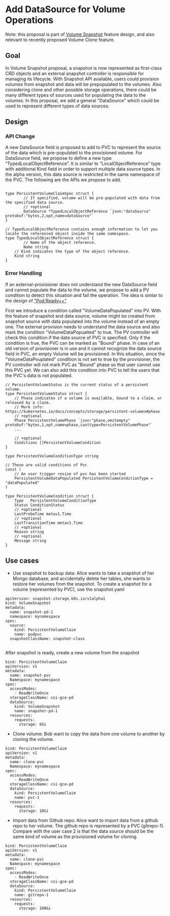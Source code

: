 # Add DataSource for Volume Operations 

Note: this proposal is part of [Volume Snapshot](https://github.com/kubernetes/community/pull/2335) feature design, and also relevant to recently proposed Volume Clone feature. 

## Goal
In Volume Snapshot proposal, a snapshot is now represented as first-class CRD objects and an external snapshot controller is responsible for managing its lifecycle. With Snapshot API available, users could provision volumes from snapshot and data will be prepopulated to the volumes. Also considering clone and other possible storage operations, there could be many different types of sources used for populating the data to the volumes. In this proposal, we add a general "DataSource" which could be used to represent different types of data sources.

## Design
### API Change
A new DataSource field is proposed to add to PVC to represent the source of the data which is pre-populated to the provisioned volume. For DataSource field, we propose to define a new type “TypedLocalObjectReference”. It is similar to “LocalObjectReference” type with additional Kind field in order to support multiple data source types. In the alpha version, this data source is restricted in the same namespace of the PVC. The following are the APIs we propose to add.

```

type PersistentVolumeClaimSpec struct {
        // If specified, volume will be pre-populated with data from the specified data source.
        // +optional
        DataSource *TypedLocalObjectReference `json:"dataSource" protobuf:"bytes,2,opt,name=dataSource"`
}

// TypedLocalObjectReference contains enough information to let you locate the referenced object inside the same namespace.
type TypedLocalObjectReference struct {
        // Name of the object reference.
        Name string
	// Kind indicates the type of the object reference.
	Kind string
}

```
### Error Handling
If an external-provisioner does not understand the new DataSource field and cannot populate the data to the volume, we propose to add a PV condition to detect this situation and fail the operation. The idea is simlar to the design of ["Pod Ready++"](https://github.com/kubernetes/community/blob/master/keps/sig-network/0007-pod-ready%2B%2B.md)

First we introduce a condition called "VolumeDataPopulated" into PV. With the feature of snapshot and data source, volume might be created from snapshot source with data populated into the volume instead of an empty one. The external provision needs to understand the data source and also mark the condition "VolumeDataPopualted" to true. The PV controller will check this condition if the data source of PVC is specified. Only if the condition is true, the PVC can be marked as "Bound" phase. In case of an old version of provisioner is in use and it cannot recognize the data source field in PVC, an empty Volume will be provisioned. In this situation, since the "VolumeDataPouplated" condition is not set to true by the provisioner, the PV controller will not mark PVC as "Bound" phase so that user cannot use this PVC yet. We can also add this condition into PVC to tell the users that the PVC's data is not populated.

```
// PersistentVolumeStatus is the current status of a persistent volume.
type PersistentVolumeStatus struct {
	// Phase indicates if a volume is available, bound to a claim, or released by a claim.
	// More info: https://kubernetes.io/docs/concepts/storage/persistent-volumes#phase
	// +optional
	Phase PersistentVolumePhase `json:"phase,omitempty" protobuf:"bytes,1,opt,name=phase,casttype=PersistentVolumePhase"`
	...
	
	// +optional
	Conditions []PersistentVolumeCondition
}

type PersistentVolumeConditionType string

// These are valid conditions of Pvc
const (
	// An user trigger resize of pvc has been started
	PersistentVolumeDataPopulated PersistentVolumeConditionType = "dataPopulated"
)

type PersistentVolumeCondition struct {
	Type   PersistentVolumeConditionType
	Status ConditionStatus
	// +optional
	LastProbeTime metav1.Time
	// +optional
	LastTransitionTime metav1.Time
	// +optional
	Reason string
	// +optional
	Message string
}
```

## Use cases
* Use snapshot to backup data: Alice wants to take a snapshot of her Mongo database, and accidentally delete her tables, she wants to restore her volumes from the snapshot.
To create a snapshot for a volume (represented by PVC), use the snapshot.yaml

```
apiVersion: snapshot.storage.k8s.io/v1alpha1
kind: VolumeSnapshot
metadata:
  name: snapshot-pd-1
  namespace: mynamespace
spec:
  source:
    kind: PersistentVolumeClaim
    name: podpvc
  snapshotClassName: snapshot-class
 
 ```
 After snapshot is ready, create a new volume from the snapshot

```
kind: PersistentVolumeClaim
apiVersion: v1
metadata:
  name: snapshot-pvc
  Namespace: mynamespace
spec:
  accessModes:
    - ReadWriteOnce
  storageClassName: csi-gce-pd
  dataSource:
    kind: VolumeSnapshot
    name: snapshot-pd-1
  resources:
    requests:
      storage: 6Gi
```

* Clone volume: Bob want to copy the data from one volume to another by cloning the volume.

```
kind: PersistentVolumeClaim
apiVersion: v1
metadata:
  name: clone-pvc
  Namespace: mynamespace
spec:
  accessModes:
    - ReadWriteOnce
  storageClassName: csi-gce-pd
  dataSource:
    kind: PersistentVolumeClaim
    name: pvc-1
  resources:
    requests:
      storage: 10Gi  
```

* Import data from Github repo: Alice want to import data from a github repo to her volume. The github repo is represented by a PVC (gitrepo-1). Compare with the user case 2 is that the data source should be the same kind of volume as the provisioned volume for cloning.

```
kind: PersistentVolumeClaim
apiVersion: v1
metadata:
  name: clone-pvc
  Namespace: mynamespace
spec:
  accessModes:
    - ReadWriteOnce
  storageClassName: csi-gce-pd
  dataSource:
    kind: PersistentVolumeClaim
    name: gitrepo-1
  resources:
    requests:
      storage: 100Gi
```


 
 
